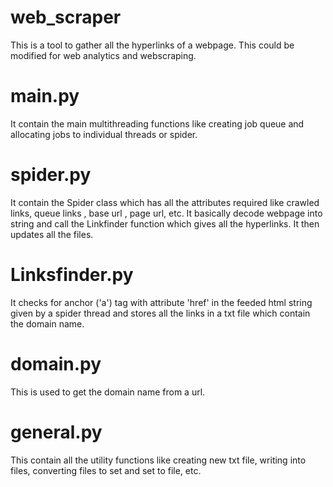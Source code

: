 # web_scraper
This is a tool to gather all the hyperlinks of a webpage. This could be modified for web analytics and webscraping.
# main.py
It contain the main multithreading functions like creating job queue and allocating jobs to individual threads or spider.

# spider.py
It contain the Spider class which has all the attributes required like crawled links, queue links , base url , page url, etc. It basically decode webpage into string and call the Linkfinder function which gives all the hyperlinks. It then updates all the files.

# Linksfinder.py
It checks for anchor ('a') tag with attribute 'href' in the feeded html string given by a spider thread and stores all the links in a txt file which contain the domain name.

# domain.py
This is used to get the domain name from a url.

# general.py
This contain all the utility functions like creating new txt file, writing into files, converting files to set and set to file, etc.

